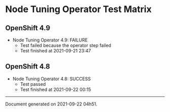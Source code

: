 
Node Tuning Operator Test Matrix
================================

OpenShift 4.9
-------------


* Node Tuning Operator 4.9: FAILURE
  - Test failed because the operator step failed
  - Test finished at 2021-09-21 23:47

OpenShift 4.8
-------------


* Node Tuning Operator 4.8: SUCCESS
  - Test passed
  - Test finished at 2021-09-22 00:15


---
Document generated on 2021-09-22 04h51.
